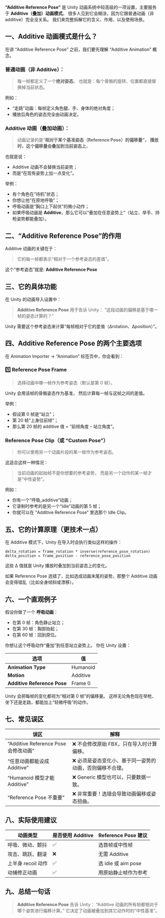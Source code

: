 **“Additive Reference Pose”** 是 Unity 动画系统中较高级的一项设置，主要服务于 **Additive（叠加）动画模式**。
很多人见到它会糊涂，因为它跟普通动画（非 additive）完全没关系。
我们来完整拆解它的含义、作用、以及使用场景。

## 一、Additive 动画模式是什么？

在讲 “Additive Reference Pose” 之前，我们要先理解 “Additive Animation” 概念。

### 普通动画（非 Additive）：

> 每一帧都定义了一个**绝对姿态**。
> 也就是：每个骨骼的旋转、位置都直接替换掉当前状态。

例如：

* “走路”动画：每帧定义角色腿、手、身体的绝对角度；
* 播放后角色的姿态完全由动画决定。

### Additive 动画（叠加动画）：

> 动画记录的是“**相对于某个基准姿态（Reference Pose）**的偏移量”，
> 播放时，这个偏移量会**叠加到当前姿态上**。

也就是说：

* Additive 动画不会替换当前姿势；
* 而是“在现有姿势上加一点变化”。

举例：

* 有个角色在“待机”状态；
* 你想让他“在原地呼吸”；
* 呼吸动画是“胸口上下起伏”的微小动作；
* 如果呼吸动画是 **Additive**，那么它可以“叠加在任意姿势上”（站立、举手、持枪姿势都能叠加）。

## 二、“Additive Reference Pose”的作用

Additive 动画的关键在于：

> 它的每一帧都表示“相对于一个参考姿态的差值”。

这个“参考姿态”就是: **Additive Reference Pose**

## 三、它的具体功能

在 Unity 的动画导入设置中：

> **Additive Reference Pose** 用于告诉 Unity：
> “这段动画的偏移是基于哪一帧的姿态计算的？”

Unity 需要这个参考姿态来计算“每帧相对于它的差值（Δrotation、Δposition）”。

## 四、Additive Reference Pose 的两个主要选项

在 Animation Importer → “Animation” 标签页中，你会看到：

### 1️⃣ **Reference Pose Frame**

> 选择动画中哪一帧作为参考姿态（默认是第 0 帧）。

Unity 会用该帧的骨骼姿态作为基准，
然后计算每一帧与这帧之间的差值。

举例：

* 假设第 0 帧是“站立”；
* 第 20 帧“上身往前倾”；
* 那么第 20 帧的 additive 值 = “前倾角度 – 站立角度”。

### **Reference Pose Clip**（或 “Custom Pose”）

> 你可以使用另一个动画片段的某一帧作为参考姿态。

这适合这样一种情况：

> 当前动画的起始帧不是你想要的参考姿势，
> 而是另一个动作的某一帧才是“中性姿势”。

例如：

* 你有一个“呼吸_additive”动画；
* 它录制时参考的是另一个“Idle”动画的第 5 帧；
* 你就可以在 “Additive Reference Pose” 里选那个 Idle Clip。

## 五、它的计算原理（更技术一点）

在 Additive 模式下，Unity 在导入时会执行类似这样的操作：

```text
delta_rotation = frame_rotation * inverse(reference_pose_rotation)
delta_position = frame_position - reference_pose_position
```

这些 Δ 值就是 Unity 播放时叠加到当前姿态上的变化。

如果 Reference Pose 选错了，比如选成动画末尾的姿势，那整个 Additive 动画会变得错乱（比如全身倾斜或漂移）。

## 六、一个直观例子

假设你做了一个 **呼吸动画**：

* 在第 0 帧：角色静止站立；
* 在第 30 帧：胸部抬起；
* 在第 60 帧：回到原位。

你想让这个呼吸动作“叠加”到任意站立姿势上。
你在 Unity 设置：

| 选项                          | 值        |
| --------------------------- | -------- |
| **Animation Type**          | Humanoid |
| **Motion**                  | Additive |
| **Additive Reference Pose** | Frame 0  |

Unity 会把每帧的变化都视为“相对第 0 帧”的偏移量。
这样无论角色现在举枪、坐下还是走路，都能加上“轻微呼吸”的动作。

## 七、常见误区

| 误区                              | 解释                            |
| ------------------------------- | ----------------------------- |
| “Additive Reference Pose 会修改动画” | ❌ 不会修改原始 FBX，只在导入时计算偏移。       |
| “任意动画都能设成 Additive”             | ❌ 必须是姿态变化小、基于同一姿势的动画，否则偏移不合理。 |
| “Humanoid 模型才能 Additive”        | ❌ Generic 模型也可以，只要数据一致。       |
| “Reference Pose 不重要”            | ❌ 非常重要！选错会导致动画偏移或姿态扭曲。        |

## 八、实际使用建议

| 动画类型          | 是否使用 Additive | Reference Pose 建议 |
| ------------- | ------------- | ----------------- |
| 呼吸、微动、颤抖      | ✅             | 选首帧或中性帧           |
| 攻击、跳跃、翻滚      | ❌             | 无需 Additive       |
| 上半身 recoil 动作 | ✅             | 选 idle 或 aim pose |
| 动捕修正动画        | ✅             | 用原始静止帧作为参考        |

## 九、总结一句话

> **Additive Reference Pose** 告诉 Unity：
> “Additive 动画的所有帧都相对于哪个姿势进行偏移计算。”
> 它决定了动画被叠加到其它动作时的“中性基准”。
